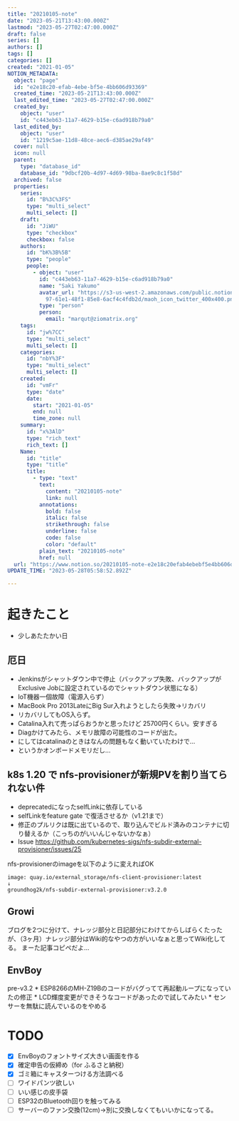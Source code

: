 ```yaml
---
title: "20210105-note"
date: "2023-05-21T13:43:00.000Z"
lastmod: "2023-05-27T02:47:00.000Z"
draft: false
series: []
authors: []
tags: []
categories: []
created: "2021-01-05"
NOTION_METADATA:
  object: "page"
  id: "e2e18c20-efab-4ebe-bf5e-4bb606d93369"
  created_time: "2023-05-21T13:43:00.000Z"
  last_edited_time: "2023-05-27T02:47:00.000Z"
  created_by:
    object: "user"
    id: "c443eb63-11a7-4629-b15e-c6ad918b79a0"
  last_edited_by:
    object: "user"
    id: "1219c5ae-11d8-48ce-aec6-d385ae29af49"
  cover: null
  icon: null
  parent:
    type: "database_id"
    database_id: "9dbcf20b-4d97-4d69-98ba-8ae9c8c1f58d"
  archived: false
  properties:
    series:
      id: "B%3C%3FS"
      type: "multi_select"
      multi_select: []
    draft:
      id: "JiWU"
      type: "checkbox"
      checkbox: false
    authors:
      id: "bK%3B%5B"
      type: "people"
      people:
        - object: "user"
          id: "c443eb63-11a7-4629-b15e-c6ad918b79a0"
          name: "Saki Yakumo"
          avatar_url: "https://s3-us-west-2.amazonaws.com/public.notion-static.com/3ad1c4\
            97-61e1-48f1-85e8-6acf4c4fdb2d/maoh_icon_twitter_400x400.png"
          type: "person"
          person:
            email: "marqut@ziomatrix.org"
    tags:
      id: "jw%7CC"
      type: "multi_select"
      multi_select: []
    categories:
      id: "nbY%3F"
      type: "multi_select"
      multi_select: []
    created:
      id: "vmFr"
      type: "date"
      date:
        start: "2021-01-05"
        end: null
        time_zone: null
    summary:
      id: "x%3AlD"
      type: "rich_text"
      rich_text: []
    Name:
      id: "title"
      type: "title"
      title:
        - type: "text"
          text:
            content: "20210105-note"
            link: null
          annotations:
            bold: false
            italic: false
            strikethrough: false
            underline: false
            code: false
            color: "default"
          plain_text: "20210105-note"
          href: null
  url: "https://www.notion.so/20210105-note-e2e18c20efab4ebebf5e4bb606d93369"
UPDATE_TIME: "2023-05-28T05:58:52.892Z"

---
```

<link rel="stylesheet" href="https://cdn.jsdelivr.net/npm/katex@0.16.2/dist/katex.min.css" integrity="sha384-bYdxxUwYipFNohQlHt0bjN/LCpueqWz13HufFEV1SUatKs1cm4L6fFgCi1jT643X" crossorigin="anonymous">


# 起きたこと

- 少しあたたかい日

## 厄日

- Jenkinsがシャットダウン中で停止（バックアップ失敗、バックアップがExclusive Jobに設定されているのでシャットダウン状態になる）
- IoT機器一個故障（電源入らず）
- MacBook Pro 2013LateにBig Sur入れようとしたら失敗→リカバリ
- リカバリしてもOS入らず。
- Catalina入れて売っぱらおうかと思ったけど 25700円くらい。安すぎる
- Diagかけてみたら、メモリ故障の可能性のコードが出た。
- にしてはcatalinaのときはなんの問題もなく動いていたわけで…
- というかオンボードメモリだし…

## k8s 1.20 で nfs-provisionerが新規PVを割り当てられない件

- deprecatedになったselfLinkに依存している
- selfLinkをfeature gate で復活させるか（v1.21まで）
- 修正のプルリクは既に出ているので、取り込んでビルド済みのコンテナに切り替えるか（こっちのがいいんじゃないかなぁ）
- Issue https://github.com/kubernetes-sigs/nfs-subdir-external-provisioner/issues/25

nfs-provisionerのimageを以下のように変えればOK


```text
image: quay.io/external_storage/nfs-client-provisioner:latest
↓
groundhog2k/nfs-subdir-external-provisioner:v3.2.0
```


## Growi


ブログを2つに分けて、ナレッジ部分と日記部分にわけてからしばらくたったが、（3ヶ月）ナレッジ部分はWiki的なやつの方がいいなぁと思ってWiki化してる。 まーた記事コピペだよ…


## EnvBoy


pre-v3.2 * ESP8266のMH-Z19Bのコードがバグってて再起動ループになっていたの修正 * LCD輝度変更ができそうなコードがあったので試してみたい * センサーを無駄に読んでいるのをやめる


# TODO

- [x] EnvBoyのフォントサイズ大きい画面を作る
- [x] 確定申告の仮締め（for ふるさと納税）
- [x] ゴミ箱にキャスターつける方法調べる
- [ ] ワイドパンツ欲しい
- [ ] いい感じの皮手袋
- [ ] ESP32のBluetooth回りを触ってみる
- [ ] サーバーのファン交換(12cm)→別に交換しなくてもいいかになってる。
